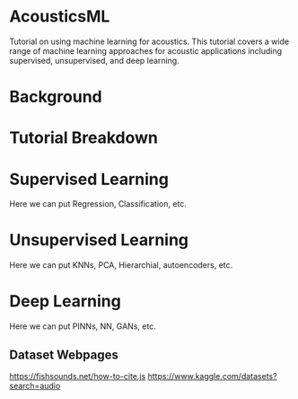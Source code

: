 # AcousticsML
Tutorial on using machine learning for acoustics. This tutorial covers a wide range of machine learning approaches for acoustic applications including supervised, unsupervised, and deep learning. 

# Background

# Tutorial Breakdown

# Supervised Learning
Here we can put Regression, Classification, etc.

# Unsupervised Learning
Here we can put KNNs, PCA, Hierarchial, autoencoders, etc.

# Deep Learning
Here we can put PINNs, NN, GANs, etc.


## Dataset Webpages
https://fishsounds.net/how-to-cite.js
https://www.kaggle.com/datasets?search=audio
